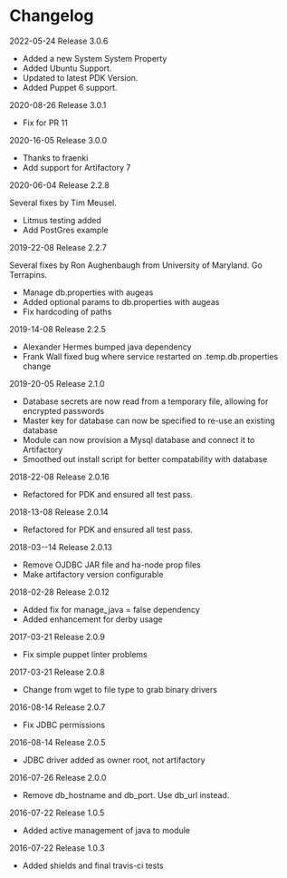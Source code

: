 # Changelog

2022-05-24 Release 3.0.6

* Added a new System System Property
* Added Ubuntu Support.
* Updated to latest PDK Version.
* Added Puppet 6 support.

2020-08-26 Release 3.0.1

* Fix for PR 11

2020-16-05 Release 3.0.0

* Thanks to fraenki
* Add support for Artifactory 7

2020-06-04 Release 2.2.8

Several fixes by Tim Meusel.

* Litmus testing added
* Add PostGres example

2019-22-08 Release 2.2.7

Several fixes by Ron Aughenbaugh from University of Maryland. Go Terrapins.

* Manage db.properties with augeas
* Added optional params to db.properties with augeas
* Fix hardcoding of paths

2019-14-08 Release 2.2.5

* Alexander Hermes bumped java dependency
* Frank Wall fixed bug where service restarted on .temp.db.properties change 

2019-20-05 Release 2.1.0

* Database secrets are now read from a temporary file, allowing for encrypted passwords
* Master key for database can now be specified to re-use an existing database
* Module can now provision a Mysql database and connect it to Artifactory
* Smoothed out install script for better compatability with database

2018-22-08 Release 2.0.16

* Refactored for PDK and ensured all test pass.

2018-13-08 Release 2.0.14

* Refactored for PDK and ensured all test pass.

2018-03--14 Release 2.0.13

* Remove OJDBC JAR file and ha-node prop files
* Make artifactory version configurable

2018-02-28 Release 2.0.12

* Added fix for manage_java = false dependency
* Added enhancement for derby usage

2017-03-21 Release 2.0.9

* Fix simple puppet linter problems

2017-03-21 Release 2.0.8

* Change from wget to file type to grab binary drivers

2016-08-14 Release 2.0.7

* Fix JDBC permissions

2016-08-14 Release 2.0.5

* JDBC driver added as owner root, not artifactory

2016-07-26 Release 2.0.0

* Remove db_hostname and db_port. Use db_url instead.

2016-07-22 Release 1.0.5

* Added active management of java to module

2016-07-22 Release 1.0.3

* Added shields and final travis-ci tests
